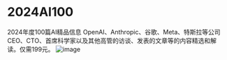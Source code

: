 # 2024AI100
2024年度100篇AI精品信息
OpenAI、Anthropic、谷歌、Meta、特斯拉等公司CEO、CTO、首席科学家以及其他高管的访谈、发表的文章等的内容精选和解读。仅需199元。
![image](https://github.com/user-attachments/assets/b2caa9a3-4317-43c0-b748-ddcb818616df)

